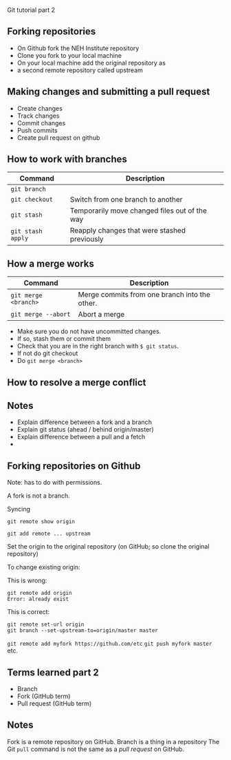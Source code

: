 Git tutorial part 2


## Forking repositories

* On Github fork the NEH Institute repository
* Clone you fork to your local machine
* On your local machine add the original repository as
* a second remote repository called upstream

## Making changes and submitting a pull request

* Create changes
* Track changes
* Commit changes
* Push commits
* Create pull request on github 

## How to work with branches

Command | Description
--------|------------
`git branch`   |
`git checkout` |   Switch from one branch to another
`git stash`    |   Temporarily move changed files out of the way
`git stash apply` | Reapply changes that were stashed previously

## How a merge works

Command | Description
--------|------------
`git merge <branch>` | Merge commits from one branch into the other.
`git merge --abort` | Abort a merge 

* Make sure you do not have uncommitted changes.
* If so, stash them or commit them
* Check that you are in the right branch with `$ git status`.
* If not do git checkout
* Do `git merge <branch>`

## How to resolve a merge conflict




## Notes

* Explain difference between a fork and a branch
* Explain git status (ahead / behind origin/master)
* Explain difference between a pull and a fetch
* 

## Forking repositories on Github

Note: has to do with permissions.

A fork is not a branch.





Syncing

`git remote show origin`

`git add remote ... upstream`

Set the origin to the original repository (on GitHub; so clone the original repository)

To change existing origin: 

This is wrong:

	git remote add origin
	Error: already exist

This is correct:

	git remote set-url origin
	git branch --set-upstream-to=origin/master master

`git remote add myfork https://github.com/etc`
`git push myfork master` etc.





## Terms learned part 2

* Branch
* Fork (GitHub term)
* Pull request (GitHub term)

## Notes

Fork is a remote repository on GitHub.
Branch is a thing in a repository
The Git `pull` command is not the same as a *pull request* on GitHub.
